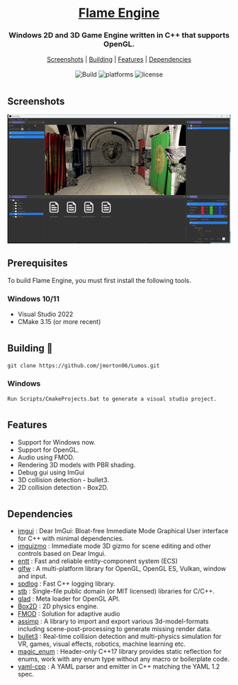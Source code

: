 <h1 align="center" style="border-bottom: none;">
  <a href="https://github.com/Seeseejava/Flame">Flame Engine</a>
</h1>
<h3 align="center">Windows 2D and 3D Game Engine written in C++ that supports OpenGL.</h3>
<p align="center">
  <a href="#screenshots">Screenshots</a> |
  <a href="#building-🔨">Building</a> |
  <a href="#features">Features</a> |
  <a href="#dependencies">Dependencies</a>
<br/>
<br/>
<img alt="Build" src="https://img.shields.io/endpoint.svg?url=https%3A%2F%2Factions-badge.atrox.dev%2Fjmorton06%2FLumos%2Fbadge&style=flat-square&label=build&branch=master&event=push"/>
<img alt="platforms" src="https://img.shields.io/badge/Platforms-Windows-blue?style=flat-square"/>
<img alt="license" src="https://img.shields.io/github/license/jmorton06/Lumos?style=flat-square"/>
<br/>

</p>

#

## Screenshots
![image](https://github.com/Seeseejava/Flame/blob/main/image/Flame%20Engine.png)

## Prerequisites

To build Flame Engine, you must first install the following tools.

### Windows 10/11
- Visual Studio 2022
- CMake 3.15 (or more recent)
#
## Building 🔨

```
git clone https://github.com/jmorton06/Lumos.git
```


### Windows 
```
Run Scripts/CmakeProjects.bat to generate a visual studio project.
```


#
## Features

* Support for Windows now.
* Support for OpenGL.
* Audio using FMOD.
* Rendering 3D models with PBR shading.
* Debug gui using ImGui
* 3D collision detection - bullet3.
* 2D collision detection - Box2D.

#
## Dependencies
 * [imgui](https://github.com/ocornut/imgui) : Dear ImGui: Bloat-free Immediate Mode Graphical User interface for C++ with minimal dependencies.
 * [imguizmo](https://github.com/CedricGuillemet/ImGuizmo) : Immediate mode 3D gizmo for scene editing and other controls based on Dear Imgui.
 * [entt](https://github.com/skypjack/entt) : Fast and reliable entity-component system (ECS) 
 * [glfw](https://github.com/glfw/glfw) : A multi-platform library for OpenGL, OpenGL ES, Vulkan, window and input.
 * [spdlog](https://github.com/gabime/spdlog) : Fast C++ logging library.
 * [stb](https://github.com/nothings/stb) : Single-file public domain (or MIT licensed) libraries for C/C++.
 * [glad](https://github.com/Dav1dde/glad) : Meta loader for OpenGL API.
 * [Box2D](https://github.com/erincatto/Box2D) : 2D physics engine.
 * [FMOD](https://fmod.com/) : Solution for adaptive audio
* [assimp](https://github.com/assimp/assimp) : A library to import and export various 3d-model-formats including scene-post-processing to generate missing render data.
 * [bullet3](https://github.com/bulletphysics/bullet3) : Real-time collision detection and multi-physics simulation for VR, games, visual effects, robotics, machine learning etc.
 * [magic_enum](https://github.com/Neargye/magic_enum) : Header-only C++17 library provides static reflection for enums, work with any enum type without any macro or boilerplate code.
  * [yaml-cpp](https://github.com/jbeder/yaml-cpp) : A YAML parser and emitter in C++ matching the YAML 1.2 spec.
